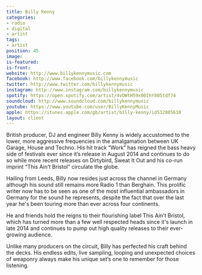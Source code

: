 ```yaml
---
title: Billy Kenny
categories:
- radio
- digital
- artist
tags:
- artist
position: 45
image: 
is-featured: 
is-front: 
website: http://www.billykennymusic.com
facebook: http://www.facebook.com/billykennymusic
twitter: http://www.twitter.com/billykennymusic
instagram: http://www.instagram.com/billykennymusic
spotify: https://open.spotify.com/artist/4vOWtH59x00IhY805tdf74
soundcloud: http://www.soundcloud.com/billykennymusic
youtube: https://www.youtube.com/user/BillyKennyMusic
apple: https://itunes.apple.com/gb/artist/billy-kenny/id532805610
layout: client
---
```


British producer, DJ and engineer Billy Kenny is widely accustomed to the lower, more aggressive frequencies in the amalgamation between UK Garage, House and Techno. His hit track “Work” has reigned the bass heavy side of festivals ever since it’s release in August 2014 and continues to do so while more recent releases on Dirtybird, Sweat It Out and his co-run imprint “This Ain't Bristol” circulate the globe.
 
Hailing from Leeds, Billy now resides just across the channel in Germany although his sound still remains more Radio 1 than Berghain. This prolific writer now has to be seen as one of the most influential ambassadors in Germany for the sound he represents, despite the fact that over the last year he's been touring more than ever across four continents.
 
He and friends hold the reigns to their flourishing label This Ain't Bristol, which has turned more than a few well respected heads since it's launch in late 2014 and continues to pump out high quality releases to their ever-growing audience.
 
Unlike many producers on the circuit, Billy has perfected his craft behind the decks. His endless edits, live sampling, looping and unexpected choices of weaponry always make his unique set’s one to remember for those listening.